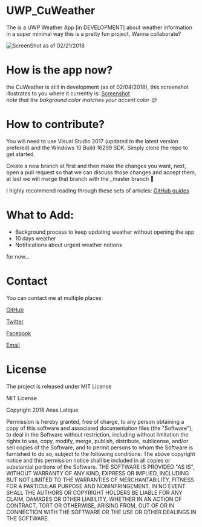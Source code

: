 # UWP_CuWeather
The is a UWP Weather App [in DEVELOPMENT] about weather information in a super minimal way this is a pretty fun project, Wanna collaborate?

![ScreenShot as of 02/21/2018](https://github.com/iamanas20/UWP_CuWeather/blob/master/UnitTestDemo/Assets/Screenshot%20(1644).png)


# How is the app now?
the CuWeather is still in development (as of 02/04/2018), this screenshot illustrates to you where it currently is:
<a href="https://imgur.com/a/5kJAE">Screenshot</a> <br> <i>note that the bakground color matches your accent color 😍</i>

# How to contribute?
You will need to use Visual Studio 2017 (updated to the latest version prefered) and the Windows 10 Build 16299 SDK. Simply clone the repo to get started.
<p>Create a new branch at first and then make the changes you want, next, open a pull request so that we can discuss those changes and accept them, at last we will merge that branch with the _master branch 🙏</p>
<p>I highly recommend reading through these sets of articles: <a href="https://guides.github.com">GitHub guides</a></p>


# What to Add:
<ul>
<li>Background process to keep updating weather without opening the app</li>
<li>10 days weather</li>
<li>Notifications about urgent weather notions</li>
</ul>
for now...

# Contact
<p>You can contact me at multiple places:</p>
<p><a href="https://github.com/iamanas20/">GitHub</a></p>
<p><a href="https://twitter.com/iamanas20/">Twitter</a></p>
<p><a href="https://www.facebook.com/profile.php?id=100006315791645">Facebook</a></p>
<p><a href="mailto:anaslatique@gmail.com?Subject=About%20GitHub" target="_top">Email</a></p>

# License
<p>The project is released under MIT License</p>
<p>MIT License</p>
<p>Copyright 2018 Anas Latique</p>
<p>Permission is hereby granted, free of charge, to any person obtaining a copy of this software and associated documentation files (the "Software"), to deal in the Software without restriction, including without limitation the rights to use, copy, modify, merge, publish, distribute, sublicense, and/or sell copies of the Software, and to permit persons to whom the Software is furnished to do so, subject to the following conditions:
The above copyright notice and this permission notice shall be included in all copies or substantial portions of the Software.
THE SOFTWARE IS PROVIDED "AS IS", WITHOUT WARRANTY OF ANY KIND, EXPRESS OR IMPLIED, INCLUDING BUT NOT LIMITED TO THE WARRANTIES OF MERCHANTABILITY, FITNESS FOR A PARTICULAR PURPOSE AND NONINFRINGEMENT. IN NO EVENT SHALL THE AUTHORS OR COPYRIGHT HOLDERS BE LIABLE FOR ANY CLAIM, DAMAGES OR OTHER LIABILITY, WHETHER IN AN ACTION OF CONTRACT, TORT OR OTHERWISE, ARISING FROM, OUT OF OR IN CONNECTION WITH THE SOFTWARE OR THE USE OR OTHER DEALINGS IN THE SOFTWARE.</p>
